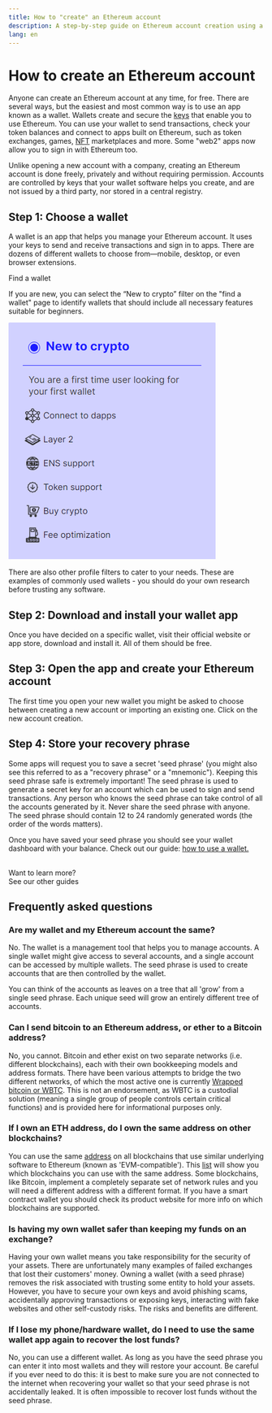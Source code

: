 ```yaml
---
title: How to "create" an Ethereum account
description: A step-by-step guide on Ethereum account creation using a wallet.
lang: en
---
```


# How to create an Ethereum account

Anyone can create an Ethereum account at any time, for free. There are several ways, but the easiest and most common way is to use an app known as a wallet. Wallets create and secure the [keys](/glossary/#key) that enable you to use Ethereum. You can use your wallet to send transactions, check your token balances and connect to apps built on Ethereum, such as token exchanges, games, [NFT](/glossary/#nft) marketplaces and more. Some "web2" apps now allow you to sign in with Ethereum too.

Unlike opening a new account with a company, creating an Ethereum account is done freely, privately and without requiring permission. Accounts are controlled by keys that your wallet software helps you create, and are not issued by a third party, nor stored in a central registry.

## Step 1: Choose a wallet

A wallet is an app that helps you manage your Ethereum account. It uses your keys to send and receive transactions and sign in to apps. There are dozens of different wallets to choose from—mobile, desktop, or even browser extensions.

<ButtonLink to="/wallets/find-wallet/">
  Find a wallet
</ButtonLink>

If you are new, you can select the “New to crypto” filter on the "find a wallet" page to identify wallets that should include all necessary features suitable for beginners.

![Filter selection on 'find a wallet' page](./wallet-box.png)

There are also other profile filters to cater to your needs. These are examples of commonly used wallets - you should do your own research before trusting any software.

## Step 2: Download and install your wallet app

Once you have decided on a specific wallet, visit their official website or app store, download and install it. All of them should be free.

## Step 3: Open the app and create your Ethereum account

The first time you open your new wallet you might be asked to choose between creating a new account or importing an existing one. Click on the new account creation.

## Step 4: Store your recovery phrase

Some apps will request you to save a secret 'seed phrase' (you might also see this referred to as a "recovery phrase" or a "mnemonic"). Keeping this seed phrase safe is extremely important! The seed phrase is used to generate a secret key for an account which can be used to sign and send transactions. Any person who knows the seed phrase can take control of all the accounts generated by it. Never share the seed phrase with anyone. The seed phrase should contain 12 to 24 randomly generated words (the order of the words matters).

Once you have saved your seed phrase you should see your wallet dashboard with your balance. Check out our guide: [how to use a wallet.](/guides/how-to-use-a-wallet)

 <br />
 
<InfoBanner shouldSpaceBetween emoji=":eyes:">
  <div>Want to learn more?</div>
  <ButtonLink to="/guides/">
    See our other guides
  </ButtonLink>
</InfoBanner>

## Frequently asked questions

### Are my wallet and my Ethereum account the same?

No. The wallet is a management tool that helps you to manage accounts. A single wallet might give access to several accounts, and a single account can be accessed by multiple wallets. The seed phrase is used to create accounts that are then controlled by the wallet.

You can think of the accounts as leaves on a tree that all 'grow' from a single seed phrase. Each unique seed will grow an entirely different tree of accounts.

### Can I send bitcoin to an Ethereum address, or ether to a Bitcoin address?

No, you cannot. Bitcoin and ether exist on two separate networks (i.e. different blockchains), each with their own bookkeeping models and address formats. There have been various attempts to bridge the two different networks, of which the most active one is currently [Wrapped bitcoin or WBTC](https://www.bitcoin.com/get-started/what-is-wbtc/). This is not an endorsement, as WBTC is a custodial solution (meaning a single group of people controls certain critical functions) and is provided here for informational purposes only.

### If I own an ETH address, do I own the same address on other blockchains?

You can use the same [address](/glossary/#address) on all blockchains that use similar underlying software to Ethereum (known as 'EVM-compatible'). This [list](https://chainlist.org/) will show you which blockchains you can use with the same address. Some blockchains, like Bitcoin, implement a completely separate set of network rules and you will need a different address with a different format. If you have a smart contract wallet you should check its product website for more info on which blockchains are supported.

### Is having my own wallet safer than keeping my funds on an exchange?

Having your own wallet means you take responsibility for the security of your assets. There are unfortunately many examples of failed exchanges that lost their customers' money. Owning a wallet (with a seed phrase) removes the risk associated with trusting some entity to hold your assets. However, you have to secure your own keys and avoid phishing scams, accidentally approving transactions or exposing keys, interacting with fake websites and other self-custody risks. The risks and benefits are different.

### If I lose my phone/hardware wallet, do I need to use the same wallet app again to recover the lost funds?

No, you can use a different wallet. As long as you have the seed phrase you can enter it into most wallets and they will restore your account. Be careful if you ever need to do this: it is best to make sure you are not connected to the internet when recovering your wallet so that your seed phrase is not accidentally leaked. It is often impossible to recover lost funds without the seed phrase.

